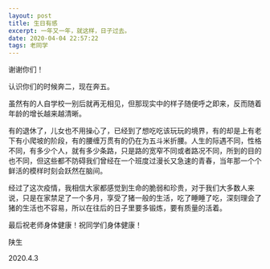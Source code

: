 ```yaml
---
layout: post
title: 生日有感
excerpt: 一年又一年，就这样，日子过去。
date: 2020-04-04 22:57:22
tags: 老同学
---
```


谢谢你们！


认识你们的时候奔二，现在奔五。

虽然有的人自学校一别后就再无相见，但那现实中的样子随便呼之即来，反而随着年龄的增长越来越清晰。

有的退休了，儿女也不用操心了，已经到了想吃吃该玩玩的境界，有的却是上有老下有小爬坡的阶段，有的腰缠万贯有的仍在为五斗米折腰。人生的际遇不同，性格不同，有多少个人，就有多少条路，只是路的宽窄不同或者路况不同，所到的目的也不同，但这些都不防碍我们曾经在一个班度过漫长又急速的青春，当年那一个个鲜活的模样时刻会跃然在脑间。

经过了这次疫情，我相信大家都感觉到生命的脆弱和珍贵，对于我们大多数人来说，只是在家禁足了一个多月，享受了猪一般的生活，吃了睡睡了吃，深刻理会了猪的生活也不容易，所以在往后的日子里要多锻炼，要有质量的活着。


最后祝老师身体健康！祝同学们身体健康！


陕生



2020.4.3

